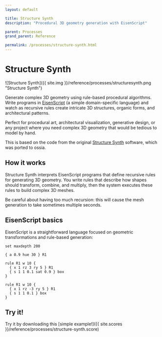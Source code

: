 ```yaml
---
layout: default

title: Structure Synth
description: "Procedural 3D geometry generation with EisenScript"

parent: Processes
grand_parent: Reference

permalink: /processes/structure-synth.html
---
```

# Structure Synth

![Structure Synth]({{ site.img }}/reference/processes/structuresynth.png "Structure Synth")

Generate complex 3D geometry using rule-based procedural algorithms. Write programs in [EisenScript](https://structuresynth.sourceforge.net/reference.php) (a simple domain-specific language) and watch as recursive rules create intricate 3D structures, organic forms, and architectural patterns.

Perfect for procedural art, architectural visualization, generative design, or any project where you need complex 3D geometry that would be tedious to model by hand.

This is based on the code from the original [Structure Synth](https://structuresynth.sourceforge.net) software, which was ported to ossia.

## How it works

Structure Synth interprets EisenScript programs that define recursive rules for generating 3D geometry. You write rules that describe how shapes should transform, combine, and multiply, then the system executes these rules to build complex 3D meshes.

Be careful about having too much recursion: this will cause the mesh generation to take sometimes multiple seconds.

## EisenScript basics

EisenScript is a straightforward language focused on geometric transformations and rule-based generation:

```eisenscript
set maxdepth 200

{ a 0.9 hue 30 } R1

rule R1 w 10 {
  { x 1 rz 3 ry 5 } R1
  { s 1 1 0.1 sat 0.9 } box
}

rule R1 w 10 {
  { x 1 rz -3 ry 5 } R1  
  { s 1 1 0.1 } box
}
```


## Try it!

Try it by downloading this [simple example!]({{ site.scores }}/reference/processes/structure-synth.score)
